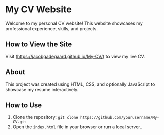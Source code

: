 
# My CV Website
Welcome to my personal CV website! This website showcases my professional experience, skills, and projects.

## How to View the Site
Visit (https://jacobgadegaard.github.io/My-CV/) to view my live CV.

## About
This project was created using HTML, CSS, and optionally JavaScript to showcase my resume interactively.

## How to Use
1. Clone the repository: `git clone https://github.com/yourusername/My-CV.git`
2. Open the `index.html` file in your browser or run a local server..
